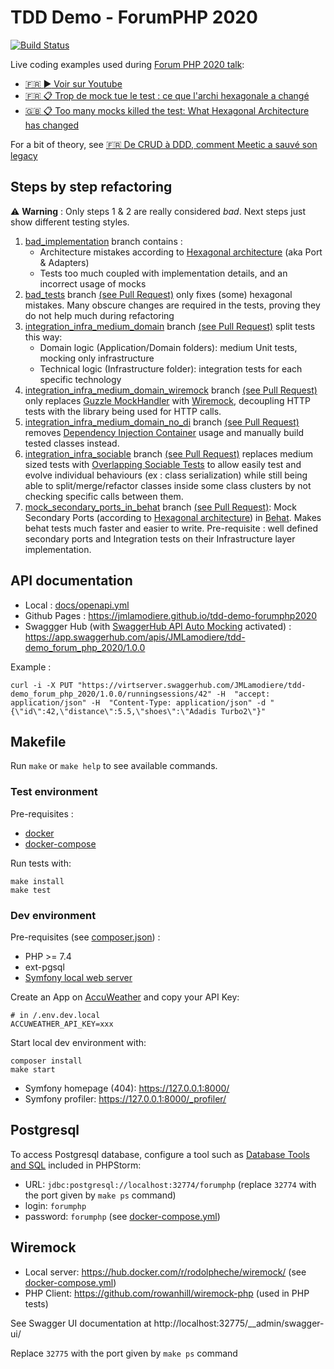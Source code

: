 # TDD Demo - ForumPHP 2020

[![Build Status](https://travis-ci.com/JMLamodiere/tdd-demo-forumphp2020.svg?branch=main)](https://travis-ci.com/JMLamodiere/tdd-demo-forumphp2020)

Live coding examples used during [Forum PHP 2020 talk](https://afup.org/talks/3414-trop-de-mock-tue-le-test-ce-que-l-archi-hexagonale-a-change):

- [:fr: :arrow_forward: Voir sur Youtube](http://www.youtube.com/watch?v=rSO1y3lCBfk)
- [:fr: :clipboard: Trop de mock tue le test : ce que l'archi hexagonale a changé](https://speakerdeck.com/jmlamodiere/trop-de-mock-tue-le-test-ce-que-larchi-hexagonale-a-change)
- [:uk: :clipboard: Too many mocks killed the test: What Hexagonal Architecture has changed](https://speakerdeck.com/jmlamodiere/too-many-mocks-killed-the-test-what-hexagonal-architecture-has-changed)

For a bit of theory, see [:fr: De CRUD à DDD, comment Meetic a sauvé son legacy](https://afup.org/talks/3037-de-crud-a-ddd-comment-meetic-a-sauve-son-legacy)

## Steps by step refactoring

:warning: **Warning** : Only steps 1 & 2 are really considered *bad*. Next steps just show different testing styles.

1. [bad_implementation](https://github.com/JMLamodiere/tdd-demo-forumphp2020/tree/bad_implementation) branch
contains :
    - Architecture mistakes according to [Hexagonal architecture](https://alistair.cockburn.us/hexagonal-architecture/) (aka Port & Adapters)
    - Tests too much coupled with implementation details, and an incorrect usage of mocks
1. [bad_tests](https://github.com/JMLamodiere/tdd-demo-forumphp2020/tree/bad_tests) branch
[(see Pull Request)](https://github.com/JMLamodiere/tdd-demo-forumphp2020/pull/12) only fixes (some) hexagonal mistakes.
Many obscure changes are required in the tests, proving they do not help much during refactoring
1. [integration_infra_medium_domain](https://github.com/JMLamodiere/tdd-demo-forumphp2020/tree/integration_infra_medium_domain) branch
[(see Pull Request)](https://github.com/JMLamodiere/tdd-demo-forumphp2020/pull/13) split tests this way:
    - Domain logic (Application/Domain folders): medium Unit tests, mocking only infrastructure
    - Technical logic (Infrastructure folder): integration tests for each specific technology
1. [integration_infra_medium_domain_wiremock](https://github.com/JMLamodiere/tdd-demo-forumphp2020/tree/integration_infra_medium_domain_wiremock) branch
[(see Pull Request)](https://github.com/JMLamodiere/tdd-demo-forumphp2020/pull/14)
only replaces [Guzzle MockHandler](https://docs.guzzlephp.org/en/stable/testing.html) with [Wiremock](#wiremock),
decoupling HTTP tests with the library being used for HTTP calls.
1. [integration_infra_medium_domain_no_di](https://github.com/JMLamodiere/tdd-demo-forumphp2020/tree/integration_infra_medium_domain_no_di) branch
   [(see Pull Request)](https://github.com/JMLamodiere/tdd-demo-forumphp2020/pull/15)
   removes [Dependency Injection Container](https://www.loosecouplings.com/2011/01/dependency-injection-using-di-container.html)
   usage and manually build tested classes instead.
1. [integration_infra_sociable](https://github.com/JMLamodiere/tdd-demo-forumphp2020/tree/integration_infra_sociable) branch
   [(see Pull Request)](https://github.com/JMLamodiere/tdd-demo-forumphp2020/pull/16)
   replaces medium sized tests with [Overlapping Sociable Tests](https://www.jamesshore.com/v2/blog/2018/testing-without-mocks#sociable-tests)
   to allow easily test and evolve individual behaviours (ex : class serialization) while still being able to
   split/merge/refactor classes inside some class clusters by not checking specific calls between them.
1. [mock_secondary_ports_in_behat](https://github.com/JMLamodiere/tdd-demo-forumphp2020/tree/mock_secondary_ports_in_behat) branch
   [(see Pull Request)](https://github.com/JMLamodiere/tdd-demo-forumphp2020/pull/18): Mock Secondary Ports
   (according to [Hexagonal architecture](https://alistair.cockburn.us/hexagonal-architecture/)) in
   [Behat](https://behat.org). Makes behat tests much faster and
   easier to write. Pre-requisite : well defined secondary ports and Integration tests on their
   Infrastructure layer implementation.

## API documentation

- Local : [docs/openapi.yml](docs/openapi.yml)
- Github Pages : https://jmlamodiere.github.io/tdd-demo-forumphp2020
- Swaggger Hub (with [SwaggerHub API Auto Mocking](https://app.swaggerhub.com/help/integrations/api-auto-mocking)
activated) : https://app.swaggerhub.com/apis/JMLamodiere/tdd-demo_forum_php_2020/1.0.0

Example :

    curl -i -X PUT "https://virtserver.swaggerhub.com/JMLamodiere/tdd-demo_forum_php_2020/1.0.0/runningsessions/42" -H  "accept: application/json" -H  "Content-Type: application/json" -d "{\"id\":42,\"distance\":5.5,\"shoes\":\"Adadis Turbo2\"}"

## Makefile

Run `make` or `make help` to see available commands.

### Test environment

Pre-requisites :

- [docker](https://www.docker.com/)
- [docker-compose](https://docs.docker.com/compose/)

Run tests with:

    make install
    make test

### Dev environment

Pre-requisites (see [composer.json](composer.json)) :

- PHP >= 7.4
- ext-pgsql
- [Symfony local web server](https://symfony.com/doc/current/setup/symfony_server.html)

Create an App on [AccuWeather](https://developer.accuweather.com/) and copy your API Key:

```
# in /.env.dev.local
ACCUWEATHER_API_KEY=xxx
```

Start local dev environment with:

```
composer install
make start
```

- Symfony homepage (404): https://127.0.0.1:8000/
- Symfony profiler: https://127.0.0.1:8000/_profiler/

## Postgresql

To access Postgresql database, configure a tool such as
[Database Tools and SQL](https://www.jetbrains.com/help/phpstorm/connecting-to-a-database.html#connect-to-postgresql-database)
included in PHPStorm:

- URL: `jdbc:postgresql://localhost:32774/forumphp` (replace `32774` with the port given by `make ps` command)
- login: `forumphp`
- password: `forumphp` (see [docker-compose.yml](docker-compose.yml))

## Wiremock

- Local server: https://hub.docker.com/r/rodolpheche/wiremock/ (see [docker-compose.yml](docker-compose.yml))
- PHP Client: https://github.com/rowanhill/wiremock-php (used in PHP tests)

See Swagger UI documentation at http://localhost:32775/__admin/swagger-ui/

Replace `32775` with the port given by `make ps` command
